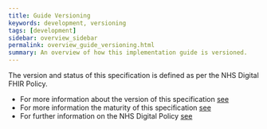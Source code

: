 ```yaml
---
title: Guide Versioning
keywords: development, versioning
tags: [development]
sidebar: overview_sidebar
permalink: overview_guide_versioning.html
summary: An overview of how this implementation guide is versioned.
---
```



The version and status of this specification is defined as per the NHS Digital FHIR Policy.

- For more information about the version of this specification [see](https://developer.nhs.uk/apis/fhir-policy/versioning.html)
- For more information the maturity of this specification [see](https://developer.nhs.uk/apis/fhir-policy/publication.html#FHIR-PUB-04)
- For further information on the NHS Digital Policy [see](https://developer.nhs.uk/apis/fhir-policy/index.html) 
